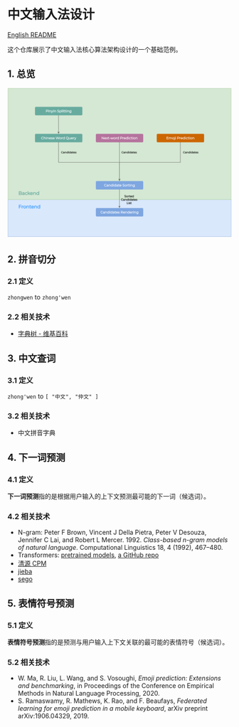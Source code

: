 # 中文输入法设计

[English README](./README.md)

这个仓库展示了中文输入法核心算法架构设计的一个基础范例。

## 1. 总览

<img src="./chinese_ime_architecture.png" width="800" alt="架构图" />

## 2. 拼音切分

### 2.1 定义

`zhongwen` to `zhong'wen`

### 2.2 相关技术

- [字典树 - 维基百科](https://en.wikipedia.org/wiki/Trie)

## 3. 中文查词

### 3.1 定义

`zhong'wen` to `[ "中文", "仲文" ]`

### 3.2 相关技术

- 中文拼音字典

## 4. 下一词预测

### 4.1 定义

**下一词预测**指的是根据用户输入的上下文预测最可能的下一词（候选词）。

### 4.2 相关技术

- N-gram: Peter F Brown, Vincent J Della Pietra, Peter V Desouza, Jennifer C Lai, and Robert L Mercer. 1992. *Class-based n-gram models of natural language*. Computational Linguistics 18, 4 (1992), 467–480.
- Transformers: [pretrained models](https://huggingface.co/transformers/pretrained_models.html), [a GitHub repo](https://github.com/renatoviolin/next_word_prediction)
- [清源 CPM](https://cpm.baai.ac.cn/)
- [jieba](https://github.com/fxsjy/jieba)
- [sego](https://github.com/huichen/sego)

## 5. 表情符号预测

### 5.1 定义

**表情符号预测**指的是预测与用户输入上下文关联的最可能的表情符号（候选词）。

### 5.2 相关技术

- W. Ma, R. Liu, L. Wang, and S. Vosoughi, *Emoji prediction: Extensions
and benchmarking*, in Proceedings of the Conference on Empirical
Methods in Natural Language Processing, 2020.
- S. Ramaswamy, R. Mathews, K. Rao, and F. Beaufays, *Federated
learning for emoji prediction in a mobile keyboard*, arXiv preprint
arXiv:1906.04329, 2019.
